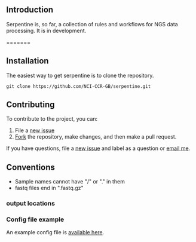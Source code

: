 
## Introduction

Serpentine is, so far, a collection of rules and workflows for NGS data processing.
It is in development.

=======
## Installation

The easiest way to get serpentine is to clone the repository.

```
git clone https://github.com/NCI-CCR-GB/serpentine.git
```

## Contributing

To contribute to the project, you can:

1. File a [new issue](https://github.com/NCI-CCR-GB/serpentine/issues/new)
2. [Fork](https://github.com/NCI-CCR-GB/serpentine/fork) the repository, make changes, and then make a pull request.

If you have questions, file a [new issue](https://github.com/NCI-CCR-GB/serpentine/issues/new) and label as a question or [email me](mailto:seandavi@gmail.com).


## Conventions

- Sample names cannot have "/" or "." in them
- fastq files end in ".fastq.gz"

### output locations

### Config file example

An example config file is [available here](https://github.com/NCI-CCR-GB/serpentine/blob/master/workflows/variant_calling/config.json).
